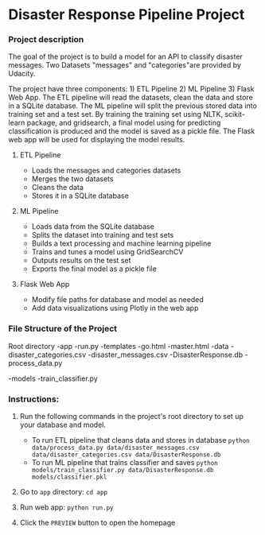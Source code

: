 
# Disaster Response Pipeline Project

### Project description

The goal of the project is to build a model for an API to classify disaster messages. Two Datasets "messages" and "categories"are provided by Udacity. 

The project have three components: 1) ETL Pipeline 2) ML Pipeline 3) Flask Web App. The ETL pipeline will read the datasets, clean the data and store in a SQLite database. The ML pipeline will split the previous stored data into training set and a test set. By training the training set using NLTK, scikit-learn package, and gridsearch, a final model using for predicting classification is produced and the model is saved as a pickle file. The Flask web app will be used for displaying the model results.  

1. ETL Pipeline
    * Loads the messages and categories datasets
    * Merges the two datasets
    * Cleans the data
    * Stores it in a SQLite database

2. ML Pipeline
    * Loads data from the SQLite database
    * Splits the dataset into training and test sets
    * Builds a text processing and machine learning pipeline
    * Trains and tunes a model using GridSearchCV
    * Outputs results on the test set
    * Exports the final model as a pickle file
      
3. Flask Web App
    * Modify file paths for database and model as needed
    * Add data visualizations using Plotly in the web app
  
### File Structure of the Project
Root directory
   -app
      -run.py
      -templates
         -go.html
         -master.html
   -data
      -disaster_categories.csv
      -disaster_messages.csv
      -DisasterResponse.db
      -process_data.py
      
   -models
      -train_classifier.py
      
### Instructions:
1. Run the following commands in the project's root directory to set up your database and model.

    - To run ETL pipeline that cleans data and stores in database
        `python data/process_data.py data/disaster_messages.csv data/disaster_categories.csv data/DisasterResponse.db`
    - To run ML pipeline that trains classifier and saves
        `python models/train_classifier.py data/DisasterResponse.db models/classifier.pkl`

2. Go to `app` directory: `cd app`

3. Run web app: `python run.py`

4. Click the `PREVIEW` button to open the homepage
